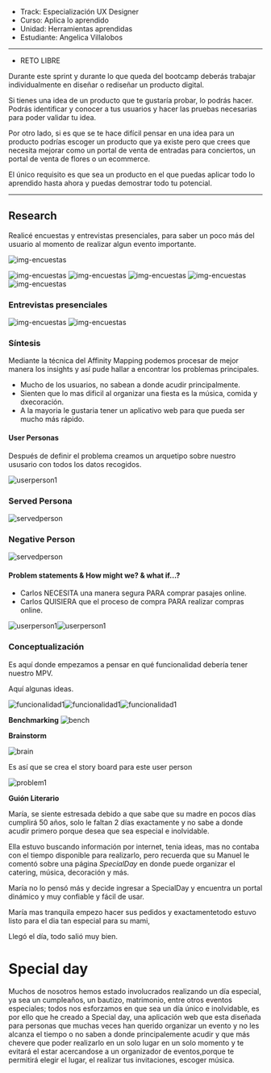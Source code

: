 - Track: Especialización UX Designer
- Curso: Aplica lo aprendido
- Unidad: Herramientas aprendidas
- Estudiante: Angelica Villalobos 

***

* RETO LIBRE

Durante este sprint y durante lo que queda del bootcamp deberás trabajar individualmente en diseñar o rediseñar un producto digital.

Si tienes una idea de un producto que te gustaría probar, lo podrás hacer. Podrás identificar y conocer a tus usuarios y hacer las pruebas necesarias para poder validar tu idea.

Por otro lado, si es que se te hace difícil pensar en una idea para un producto podrías escoger un producto que ya existe pero que crees que necesita mejorar como un portal de venta de entradas para conciertos, un portal de venta de flores o un ecommerce.

El único requisito es que sea un producto en el que puedas aplicar todo lo aprendido hasta ahora y puedas demostrar todo tu potencial.

***

## Research

Realicé encuestas y entrevistas presenciales, para saber un poco más del usuario al momento de realizar algun evento importante.
<!-- ![img-encuestas](assets/docs/1.png) -->
![img-encuestas](assets/docs/2.png)
<!-- ![img-encuestas](assets/docs/3.png) -->
![img-encuestas](assets/docs/4.png)
![img-encuestas](assets/docs/7.png)
![img-encuestas](assets/docs/10.png)
![img-encuestas](assets/docs/8.png)
![img-encuestas](assets/docs/9.png)

### Entrevistas presenciales

![img-encuestas](assets/docs/5.jpg)
![img-encuestas](assets/docs/6.jpg)

### Síntesis

Mediante la técnica del Affinity Mapping podemos procesar de mejor manera los insights y así pude hallar a encontrar los problemas principales.

- Mucho de los usuarios, no sabean a donde acudir principalmente.
- Sienten que lo mas dificil al organizar una fiesta es la música, comida y dxecoración.
- A la mayoria le gustaria tener un aplicativo web para que pueda ser mucho más rápido.




#### User Personas

Después de definir el problema creamos un arquetipo sobre nuestro ususario con todos los datos recogidos.

![userperson1](assets/img/userperson1.PNG)

### Served Persona

![servedperson](assets/img/servedpersona.JPG)

### Negative Person

![servedperson](assets/img/negative.png)


#### Problem statements & How might we? & what if...?
-  Carlos NECESITA una manera segura PARA comprar pasajes online.
-  Carlos QUISIERA que el proceso de compra PARA realizar compras online.

![userperson1](assets/img/hmw.jpeg)![userperson1](assets/img/whatif.jpeg)

### Conceptualización

Es aquí donde empezamos a pensar en qué funcionalidad debería tener nuestro MPV.

Aquí algunas ideas.

![funcionalidad1](assets/img/funcionalidad1.jpeg)![funcionalidad1](assets/img/funcionalidad2.jpeg)![funcionalidad1](assets/img/funcionalidad3.jpeg)

**Benchmarking**
![bench](assets/img/bench1.PNG)

**Brainstorm**

![brain](assets/img/brain1.jpeg)

Es así que se crea el story board para este user person

![problem1](assets/img/storyboard1.PNG)

**Guión Literario**

María, se siente estresada debido a que sabe que su madre en pocos días cumplirá 50 años, solo le faltan 2 días exactamente y no sabe a donde acudir primero porque desea que sea especial e inolvidable.

Ella estuvo buscando información por internet, tenia ideas, mas no contaba con el tiempo disponible para realizarlo, pero recuerda que su Manuel le comentó sobre una página *SpecialDay* en donde puede organizar el catering, música, decoración y más.

María no lo pensó más y decide ingresar a SpecialDay y encuentra un portal dinámico y muy confiable y fácil de usar. 

 María mas tranquila empezo hacer sus pedidos y exactamentetodo estuvo listo para el dia tan especial para su mami, 

Llegó el día, todo salió muy bien.


# Special day
Muchos de nosotros hemos estado involucrados realizando un día especial, ya sea un cumpleaños, un bautizo, matrimonio, entre otros eventos especiales; todos nos esforzamos en que sea un día único e inolvidable, es por ello que he creado a Special day, una aplicación web que esta diseñada para personas que muchas veces han querido organizar un evento y no les alcanza el tiempo o no saben a donde principalemente acudir y que más chevere que poder realizarlo en un solo lugar en un solo momento y te evitará el estar acercandose a un organizador de eventos,porque te permitirá elegir el lugar, el realizar tus invitaciones, escoger música.


